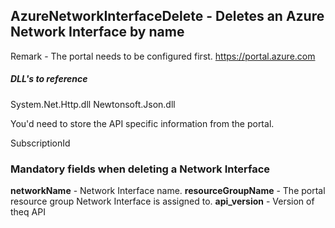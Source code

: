 ## AzureNetworkInterfaceDelete - Deletes an Azure Network Interface by name

Remark - The portal needs to be configured first. https://portal.azure.com

##### DLL's to reference
System.Net.Http.dll
Newtonsoft.Json.dll

You'd need to store the API specific information from the portal.

SubscriptionId

### Mandatory fields when deleting a Network Interface 

**networkName**			- Network Interface name.
**resourceGroupName**   - The portal resource group Network Interface is assigned to.
**api_version**			- Version of theq API
